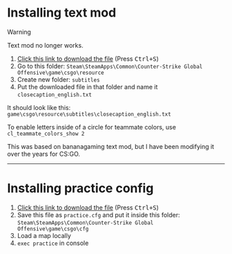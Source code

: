 # Installing text mod

> [!WARNING]
> Text mod no longer works.

1. [Click this link to download the file](https://raw.githubusercontent.com/xPaw/CS2/main/csgo_textmod.txt) (Press <kbd>Ctrl+S</kbd>)
2. Go to this folder: `Steam\SteamApps\Common\Counter-Strike Global Offensive\game\csgo\resource`
3. Create new folder: `subtitles`
4. Put the downloaded file in that folder and name it `closecaption_english.txt`

It should look like this: `game\csgo\resource\subtitles\closecaption_english.txt`

To enable letters inside of a circle for teammate colors, use `cl_teammate_colors_show 2`

This was based on bananagaming text mod, but I have been modifying it over the years for CS:GO.

----

# Installing practice config

1. [Click this link to download the file](https://raw.githubusercontent.com/xPaw/CS2/main/cs2practice.cfg) (Press <kbd>Ctrl+S</kbd>)
2. Save this file as `practice.cfg` and put it inside this folder: `Steam\SteamApps\Common\Counter-Strike Global Offensive\game\csgo\cfg`
3. Load a map locally
4. `exec practice` in console
